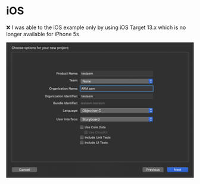 # iOS

:x: I was able to the iOS example only by using iOS Target 13.x which is no longer available for iPhone 5s

![image](images/XCode-Project.png)
